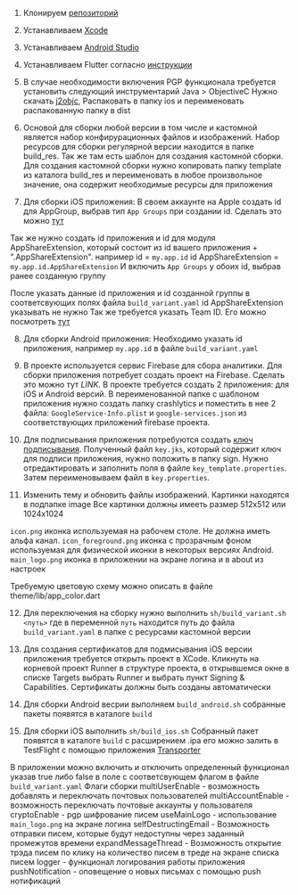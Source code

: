 1. Клонируем [репозиторий](https://github.com/afterlogic/aurora-mail-app-flutter)
2. Устанавливаем [Xcode](https://apps.apple.com/ru/app/xcode/id497799835?l=en&mt=12)
3. Устанавливаем [Android Studio](https://developer.android.com/studio)
4. Устанавливаем Flutter согласно [инструкции](https://flutter.dev/docs/get-started/install)

5. В случае необходимости включения PGP функционала требуется установить следующий инструментарий
Java > ObjectiveC
Нужно скачать [j2objc](https://github.com/google/j2objc/releases/download/2.7/j2objc-2.7.zip),
Распаковать в папку ios и переименовать распакованную папку в dist

6. Основой для сборки любой версии в том числе и кастомной является набор конфирурационных файлов и изображений.
Набор ресурсов для сборки регулярной версии находится  в папке  build_res. Так же там есть шаблон для создания кастомной сборки.
Для создания кастомной сборки нужно копировать папку template из каталога build_res и переименовать в любое произвольное значение, она содержит необходимые ресурсы для приложения

7. Для сборки iOS приложения:
В своем аккаунте на Apple создать id для AppGroup, выбрав тип ```App Groups``` при создании id. 
Сделать это можно [тут](https://developer.apple.com/account/resources/identifiers/list)

Так же нужно создать id приложения и id для модуля AppShareExtension, который состоит из id вашего приложения + ".AppShareExtension".
например id = ```my.app.id``` id AppShareExtension = ```my.app.id.AppShareExtension```
И включить ```App Groups``` у обоих id, выбрав ранее созданную группу

После указать данные id приложения и id созданной группы в соответсвующих полях файла ```build_variant.yaml```
id AppShareExtension указывать не нужно
Так же требуется указать Team ID. 
Его можно посмотреть [тут](https://developer.apple.com/account/#/membership)

8. Для сборки Android приложения:
Необходимо указать id приложения, например ```my.app.id``` в файле ```build_variant.yaml```

9. В проекте используется сервис Firebase для сбора аналитики. Для сборки приложения потребует создать проект на Firebase. Сделать это можно тут _LINK_.
В проекте требуется создать 2 приложения: для iOS и Android версий. 
В переименованной папке с шаблоном приложения нужно создать папку crashlytics  и поместить в нее 2 файла:  ```GoogleService-Info.plist```  и ```google-services.json``` из соответствующих приложений firebase проекта.

10. Для подписывания приложения потребуются создать [ключ подписывания](https://developer.android.com/studio/publish/app-signing#generate-key). 
Полученный файл ```key.jks```, который содержит ключ для подписи приложения, нужно положить в папку sign.
Нужно отредактировать и заполнить поля в файле  ```key_template.properties```. Затем переименовываем файл в  ```key.properties```. 

11. Изменить тему и обновить файлы изображений.
Картинки находятся в подпапке image
Все картинки должны имееть размер 512х512 или 1024х1024

```icon.png``` иконка используемая на рабочем столе. Не должна иметь альфа канал. 
```icon_foreground.png``` иконка с прозрачным фоном используемая для физической иконки в некоторых версиях Android. 
```main_logo.png``` иконка в приложении на экране логина и в about из настроек

Требуемую цветовую схему можно описать в файле theme/lib/app_color.dart

12. Для переключения на сборку нужно выполнить ```sh/build_variant.sh <путь>``` 
где в переменной ```путь``` находится путь до  файла ```build_variant.yaml``` в папке с ресурсами кастомной версии

13. Для создания сертификатов для подмисывания iOS версии приложения требуется открыть проект в XCode.
Кликнуть на корневой проект Runner в структуре проекта, в открывшемся окне в списке Targets выбрать Runner и выбрать пункт Signing & Capabilities.
Сертификаты должны быть созданы автоматически

14. Для сборки Android весрии
выполняем ```build_android.sh```
собранные пакеты появятся в каталоге ```build```

15. Для сборки iOS
выполнить ```sh/build_ios.sh``` 
Собранный пакет появятся в каталоге ```build``` с расширением .ipa
его можно залить в TestFlight с помощью приложения [Transporter](https://apps.apple.com/ru/app/transporter/id1450874784?l=en&mt=12)

В приложении можно включить и отключить определенный функционал указав true либо false в поле с соответсвующем флагом в файле ```build_variant.yaml```
Флаги сборки
multiUserEnable - возможность добавлять и переключать почтовых пользователей 
multiAccountEnable - возможность переключать почтовые аккаунты у пользователя
cryptoEnable - pgp шифрование писем
useMainLogo - использование ```main_logo.png``` на экране логина
selfDestructingEmail - Возможность отправки писем, которые будут недоступны через заданный промежутов времени
expandMessageThread - Возможность открытие трэда писем по клику на количество писем в треде на экране списка писем
logger - функционал логирования работы приложения 
pushNotification - оповещение о новых письмах с помощью push нотификаций  
